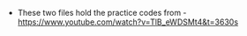- These two files hold the practice codes from - https://www.youtube.com/watch?v=TlB_eWDSMt4&t=3630s
